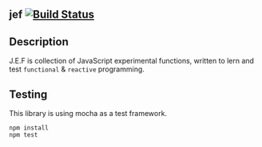 jef [![Build Status](https://travis-ci.org/widmogrod/jef.svg?branch=master)](https://travis-ci.org/widmogrod/jef)
---

Description
-----------

J.E.F is collection of JavaScript experimental functions, written to lern and test `functional` & `reactive` programming.


Testing
-------

This library is using mocha as a test framework.

```
npm install
npm test
```
